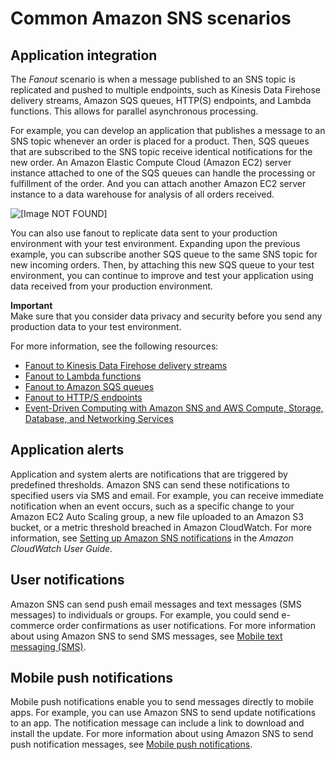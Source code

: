 # Common Amazon SNS scenarios<a name="sns-common-scenarios"></a>

## Application integration<a name="SNSFanoutScenario"></a>

The *Fanout* scenario is when a message published to an SNS topic is replicated and pushed to multiple endpoints, such as Kinesis Data Firehose delivery streams, Amazon SQS queues, HTTP\(S\) endpoints, and Lambda functions\. This allows for parallel asynchronous processing\.

For example, you can develop an application that publishes a message to an SNS topic whenever an order is placed for a product\. Then, SQS queues that are subscribed to the SNS topic receive identical notifications for the new order\. An Amazon Elastic Compute Cloud \(Amazon EC2\) server instance attached to one of the SQS queues can handle the processing or fulfillment of the order\. And you can attach another Amazon EC2 server instance to a data warehouse for analysis of all orders received\.

![\[Image NOT FOUND\]](http://docs.aws.amazon.com/sns/latest/dg/images/sns-fanout.png)

You can also use fanout to replicate data sent to your production environment with your test environment\. Expanding upon the previous example, you can subscribe another SQS queue to the same SNS topic for new incoming orders\. Then, by attaching this new SQS queue to your test environment, you can continue to improve and test your application using data received from your production environment\.

**Important**  
Make sure that you consider data privacy and security before you send any production data to your test environment\.

For more information, see the following resources:
+ [Fanout to Kinesis Data Firehose delivery streams](sns-firehose-as-subscriber.md)
+ [Fanout to Lambda functions](sns-lambda-as-subscriber.md)
+ [Fanout to Amazon SQS queues](sns-sqs-as-subscriber.md)
+ [Fanout to HTTP/S endpoints](sns-http-https-endpoint-as-subscriber.md)
+ [ Event\-Driven Computing with Amazon SNS and AWS Compute, Storage, Database, and Networking Services](https://aws.amazon.com/blogs/compute/event-driven-computing-with-amazon-sns-compute-storage-database-and-networking-services/) 

## Application alerts<a name="SNSAlertsScenario"></a>

Application and system alerts are notifications that are triggered by predefined thresholds\. Amazon SNS can send these notifications to specified users via SMS and email\. For example, you can receive immediate notification when an event occurs, such as a specific change to your Amazon EC2 Auto Scaling group, a new file uploaded to an Amazon S3 bucket, or a metric threshold breached in Amazon CloudWatch\. For more information, see [Setting up Amazon SNS notifications](https://docs.aws.amazon.com/AmazonCloudWatch/latest/monitoring/US_SetupSNS.html) in the *Amazon CloudWatch User Guide*\.

## User notifications<a name="SNSPushMessaging"></a>

Amazon SNS can send push email messages and text messages \(SMS messages\) to individuals or groups\. For example, you could send e\-commerce order confirmations as user notifications\. For more information about using Amazon SNS to send SMS messages, see [Mobile text messaging \(SMS\)](sns-mobile-phone-number-as-subscriber.md)\.

## Mobile push notifications<a name="SNSMobilePushScenario"></a>

Mobile push notifications enable you to send messages directly to mobile apps\. For example, you can use Amazon SNS to send update notifications to an app\. The notification message can include a link to download and install the update\. For more information about using Amazon SNS to send push notification messages, see [Mobile push notifications](sns-mobile-application-as-subscriber.md)\.